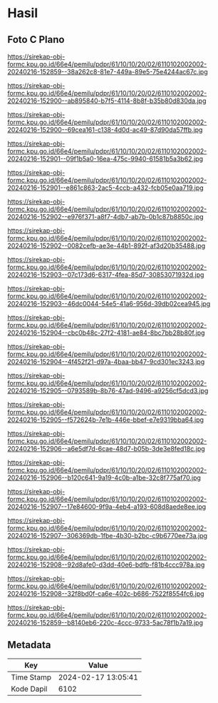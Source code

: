 # Hasil

## Foto C Plano

https://sirekap-obj-formc.kpu.go.id/66e4/pemilu/pdpr/61/10/10/20/02/6110102002002-20240216-152859--38a262c8-81e7-449a-89e5-75e4244ac67c.jpg

https://sirekap-obj-formc.kpu.go.id/66e4/pemilu/pdpr/61/10/10/20/02/6110102002002-20240216-152900--ab895840-b7f5-4114-8b8f-b35b80d830da.jpg

https://sirekap-obj-formc.kpu.go.id/66e4/pemilu/pdpr/61/10/10/20/02/6110102002002-20240216-152900--69cea161-c138-4d0d-ac49-87d90da57ffb.jpg

https://sirekap-obj-formc.kpu.go.id/66e4/pemilu/pdpr/61/10/10/20/02/6110102002002-20240216-152901--09f1b5a0-16ea-475c-9940-61581b5a3b62.jpg

https://sirekap-obj-formc.kpu.go.id/66e4/pemilu/pdpr/61/10/10/20/02/6110102002002-20240216-152901--e861c863-2ac5-4ccb-a432-fcb05e0aa719.jpg

https://sirekap-obj-formc.kpu.go.id/66e4/pemilu/pdpr/61/10/10/20/02/6110102002002-20240216-152902--e976f371-a8f7-4db7-ab7b-0b1c87b8850c.jpg

https://sirekap-obj-formc.kpu.go.id/66e4/pemilu/pdpr/61/10/10/20/02/6110102002002-20240216-152902--0082cefb-ae3e-44b1-892f-af3d20b35488.jpg

https://sirekap-obj-formc.kpu.go.id/66e4/pemilu/pdpr/61/10/10/20/02/6110102002002-20240216-152903--07c173d6-6317-4fea-85d7-30853071932d.jpg

https://sirekap-obj-formc.kpu.go.id/66e4/pemilu/pdpr/61/10/10/20/02/6110102002002-20240216-152903--46dc0044-54e5-41a6-956d-39db02cea945.jpg

https://sirekap-obj-formc.kpu.go.id/66e4/pemilu/pdpr/61/10/10/20/02/6110102002002-20240216-152904--cbc0b48c-27f2-4181-ae84-8bc7bb28b80f.jpg

https://sirekap-obj-formc.kpu.go.id/66e4/pemilu/pdpr/61/10/10/20/02/6110102002002-20240216-152904--4f452f21-d97a-4baa-bb47-9cd301ec3243.jpg

https://sirekap-obj-formc.kpu.go.id/66e4/pemilu/pdpr/61/10/10/20/02/6110102002002-20240216-152905--0793589b-8b76-47ad-9496-a9256cf5dcd3.jpg

https://sirekap-obj-formc.kpu.go.id/66e4/pemilu/pdpr/61/10/10/20/02/6110102002002-20240216-152905--f572624b-7e1b-446e-bbef-e7e9319bba64.jpg

https://sirekap-obj-formc.kpu.go.id/66e4/pemilu/pdpr/61/10/10/20/02/6110102002002-20240216-152906--a6e5df7d-6cae-48d7-b05b-3de3e8fed18c.jpg

https://sirekap-obj-formc.kpu.go.id/66e4/pemilu/pdpr/61/10/10/20/02/6110102002002-20240216-152906--b120c641-9a19-4c0b-a1be-32c8f775af70.jpg

https://sirekap-obj-formc.kpu.go.id/66e4/pemilu/pdpr/61/10/10/20/02/6110102002002-20240216-152907--17e84600-9f9a-4eb4-a193-608d8aede8ee.jpg

https://sirekap-obj-formc.kpu.go.id/66e4/pemilu/pdpr/61/10/10/20/02/6110102002002-20240216-152907--306369db-1fbe-4b30-b2bc-c9b6770ee73a.jpg

https://sirekap-obj-formc.kpu.go.id/66e4/pemilu/pdpr/61/10/10/20/02/6110102002002-20240216-152908--92d8afe0-d3dd-40e6-bdfb-f81b4ccc978a.jpg

https://sirekap-obj-formc.kpu.go.id/66e4/pemilu/pdpr/61/10/10/20/02/6110102002002-20240216-152908--32f8bd0f-ca6e-402c-b686-7522f8554fc6.jpg

https://sirekap-obj-formc.kpu.go.id/66e4/pemilu/pdpr/61/10/10/20/02/6110102002002-20240216-152859--b8140eb6-220c-4ccc-9733-5ac78f1b7a19.jpg


## Metadata

| Key        | Value               |
| ---------- | ------------------- |
| Time Stamp | 2024-02-17 13:05:41 |
| Kode Dapil | 6102                |



